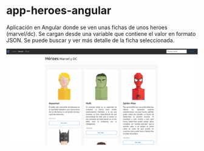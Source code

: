# app-heroes-angular

Aplicación en Angular donde se ven unas fichas de unos heroes (marvel/dc). Se cargan desde una variable que contiene el valor en formato JSON. Se puede buscar y ver más detalle de la ficha seleccionada.

![ALT test](https://github.com/camiNOsolo/app-heroes-angular/blob/master/Captura%20de%20pantalla%20de%202018-01-20%2016-24-19.png)
